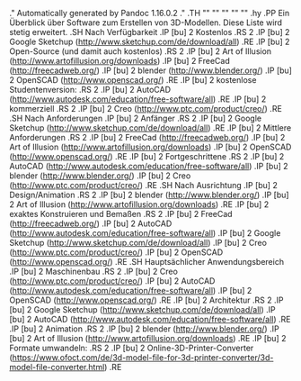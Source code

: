 .\" Automatically generated by Pandoc 1.16.0.2
.\"
.TH "" "" "" "" ""
.hy
.PP
Ein Überblick über Software zum Erstellen von 3D\-Modellen.
Diese Liste wird stetig erweitert.
.SH Nach Verfügbarkeit
.IP \[bu] 2
Kostenlos
.RS 2
.IP \[bu] 2
Google Sketchup (http://www.sketchup.com/de/download/all)
.RE
.IP \[bu] 2
Open\-Source (und damit auch kostenlos)
.RS 2
.IP \[bu] 2
Art of Illusion (http://www.artofillusion.org/downloads)
.IP \[bu] 2
FreeCad (http://freecadweb.org/)
.IP \[bu] 2
blender (http://www.blender.org/)
.IP \[bu] 2
OpenSCAD (http://www.openscad.org/)
.RE
.IP \[bu] 2
kostenlose Studentenversion:
.RS 2
.IP \[bu] 2
AutoCAD (http://www.autodesk.com/education/free-software/all)
.RE
.IP \[bu] 2
kommerziell
.RS 2
.IP \[bu] 2
Creo (http://www.ptc.com/product/creo/)
.RE
.SH Nach Anforderungen
.IP \[bu] 2
Anfänger
.RS 2
.IP \[bu] 2
Google Sketchup (http://www.sketchup.com/de/download/all)
.RE
.IP \[bu] 2
Mittlere Anforderungen
.RS 2
.IP \[bu] 2
FreeCad (http://freecadweb.org/)
.IP \[bu] 2
Art of Illusion (http://www.artofillusion.org/downloads)
.IP \[bu] 2
OpenSCAD (http://www.openscad.org/)
.RE
.IP \[bu] 2
Fortgeschrittene
.RS 2
.IP \[bu] 2
AutoCAD (http://www.autodesk.com/education/free-software/all)
.IP \[bu] 2
blender (http://www.blender.org/)
.IP \[bu] 2
Creo (http://www.ptc.com/product/creo/)
.RE
.SH Nach Ausrichtung
.IP \[bu] 2
Design/Animation
.RS 2
.IP \[bu] 2
blender (http://www.blender.org/)
.IP \[bu] 2
Art of Illusion (http://www.artofillusion.org/downloads)
.RE
.IP \[bu] 2
exaktes Konstruieren und Bemaßen
.RS 2
.IP \[bu] 2
FreeCad (http://freecadweb.org/)
.IP \[bu] 2
AutoCAD (http://www.autodesk.com/education/free-software/all)
.IP \[bu] 2
Google Sketchup (http://www.sketchup.com/de/download/all)
.IP \[bu] 2
Creo (http://www.ptc.com/product/creo/)
.IP \[bu] 2
OpenSCAD (http://www.openscad.org/)
.RE
.SH Hauptsächlicher Anwendungsbereich
.IP \[bu] 2
Maschinenbau
.RS 2
.IP \[bu] 2
Creo (http://www.ptc.com/product/creo/)
.IP \[bu] 2
AutoCAD (http://www.autodesk.com/education/free-software/all)
.IP \[bu] 2
OpenSCAD (http://www.openscad.org/)
.RE
.IP \[bu] 2
Architektur
.RS 2
.IP \[bu] 2
Google Sketchup (http://www.sketchup.com/de/download/all)
.IP \[bu] 2
AutoCAD (http://www.autodesk.com/education/free-software/all)
.RE
.IP \[bu] 2
Animation
.RS 2
.IP \[bu] 2
blender (http://www.blender.org/)
.IP \[bu] 2
Art of Illusion (http://www.artofillusion.org/downloads)
.RE
.IP \[bu] 2
Formate umwandeln:
.RS 2
.IP \[bu] 2
Online\-3D\-Printer\-Converter (https://www.ofoct.com/de/3d-model-file-for-3d-printer-converter/3d-model-file-converter.html)
.RE

